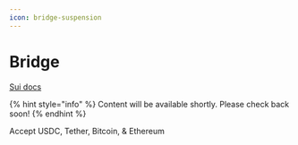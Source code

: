 ```yaml
---
icon: bridge-suspension
---
```


# Bridge

[Sui docs](https://docs.sui.io/concepts/tokenomics/sui-bridging)

{% hint style="info" %}
Content will be available shortly. Please check back soon!
{% endhint %}

Accept USDC, Tether, Bitcoin, & Ethereum
